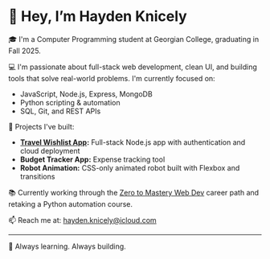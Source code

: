 # 👋 Hey, I’m Hayden Knicely

🎓 I'm a Computer Programming student at Georgian College, graduating in Fall 2025.

💻 I'm passionate about full-stack web development, clean UI, and building tools that solve real-world problems. I'm currently focused on:

- JavaScript, Node.js, Express, MongoDB
- Python scripting & automation
- SQL, Git, and REST APIs

🚀 Projects I've built:
- **[Travel Wishlist App](https://github.com/HaydenK123/Assignment2-TravelWishlist):** Full-stack Node.js app with authentication and cloud deployment
- **Budget Tracker App:** Expense tracking tool
- **Robot Animation:** CSS-only animated robot built with Flexbox and transitions

📚 Currently working through the [Zero to Mastery Web Dev](https://zerotomastery.io) career path and retaking a Python automation course.

📫 Reach me at: [hayden.knicely@icloud.com](mailto:hayden.knicely@icloud.com)

---
🧠 Always learning. Always building.
